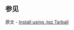 ## 参见

原文 - [Install using .tgz Tarball]( https://docs.mongodb.com/manual/tutorial/install-mongodb-on-amazon-tarball/ )

